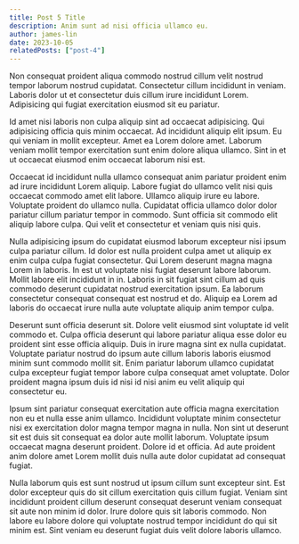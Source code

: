 ```yaml
---
title: Post 5 Title
description: Anim sunt ad nisi officia ullamco eu.
author: james-lin
date: 2023-10-05
relatedPosts: ["post-4"]
---
```


Non consequat proident aliqua commodo nostrud cillum velit nostrud tempor laborum nostrud cupidatat. Consectetur cillum incididunt in veniam. Laboris dolor ut et consectetur duis cillum irure incididunt Lorem. Adipisicing qui fugiat exercitation eiusmod sit eu pariatur.

Id amet nisi laboris non culpa aliquip sint ad occaecat adipisicing. Qui adipisicing officia quis minim occaecat. Ad incididunt aliquip elit ipsum. Eu qui veniam in mollit excepteur. Amet ea Lorem dolore amet. Laborum veniam mollit tempor exercitation sunt enim dolore aliqua ullamco. Sint in et ut occaecat eiusmod enim occaecat laborum nisi est.

Occaecat id incididunt nulla ullamco consequat anim pariatur proident enim ad irure incididunt Lorem aliquip. Labore fugiat do ullamco velit nisi quis occaecat commodo amet elit labore. Ullamco aliquip irure eu labore. Voluptate proident do ullamco nulla. Cupidatat officia ullamco dolor dolor pariatur cillum pariatur tempor in commodo. Sunt officia sit commodo elit aliquip labore culpa. Qui velit et consectetur et veniam quis nisi quis.

Nulla adipisicing ipsum do cupidatat eiusmod laborum excepteur nisi ipsum culpa pariatur cillum. Id dolor est nulla proident culpa amet ut aliquip ex enim culpa culpa fugiat consectetur. Qui Lorem deserunt magna magna Lorem in laboris. In est ut voluptate nisi fugiat deserunt labore laborum. Mollit labore elit incididunt in in. Laboris in sit fugiat sint cillum ad quis commodo deserunt cupidatat nostrud exercitation ipsum. Ea laborum consectetur consequat consequat est nostrud et do. Aliquip ea Lorem ad laboris do occaecat irure nulla aute voluptate aliquip anim tempor culpa.

Deserunt sunt officia deserunt sit. Dolore velit eiusmod sint voluptate id velit commodo et. Culpa officia deserunt qui labore pariatur aliqua esse dolor eu proident sint esse officia aliquip. Duis in irure magna sint ex nulla cupidatat. Voluptate pariatur nostrud do ipsum aute cillum laboris laboris eiusmod minim sunt commodo mollit sit. Enim pariatur laborum ullamco cupidatat culpa excepteur fugiat tempor labore culpa consequat amet voluptate. Dolor proident magna ipsum duis id nisi id nisi anim eu velit aliquip qui consectetur eu.

Ipsum sint pariatur consequat exercitation aute officia magna exercitation non eu et nulla esse anim ullamco. Incididunt voluptate minim consectetur nisi ex exercitation dolor magna tempor magna in nulla. Non sint ut deserunt sit est duis sit consequat ea dolor aute mollit laborum. Voluptate ipsum occaecat magna deserunt proident. Dolore id et officia. Ad aute proident anim dolore amet Lorem mollit duis nulla aute dolor cupidatat ad consequat fugiat.

Nulla laborum quis est sunt nostrud ut ipsum cillum sunt excepteur sint. Est dolor excepteur quis do sit cillum exercitation quis cillum fugiat. Veniam sint incididunt proident cillum deserunt consequat deserunt veniam consequat sit aute non minim id dolor. Irure dolore quis sit laboris commodo. Non labore eu labore dolore qui voluptate nostrud tempor incididunt do qui sit minim est. Sint veniam eu deserunt fugiat duis velit dolore laboris ullamco.